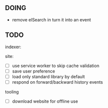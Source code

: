 ## DOING

- remove elSearch in [](site/src/routes/index.svelte)
  turn it into an event

## TODO
indexer:

site:
- [ ] use service worker to skip cache validation
- [ ] save user preference
- [ ] load only standard library by default
- [ ] respond on forward/backward history events

tooling
- [ ] download website for offline use
